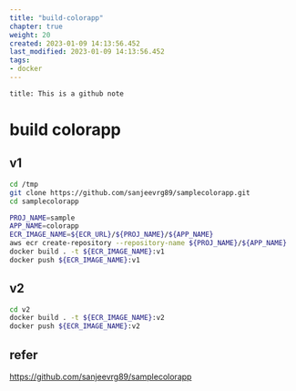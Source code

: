 ```yaml
---
title: "build-colorapp"
chapter: true
weight: 20
created: 2023-01-09 14:13:56.452
last_modified: 2023-01-09 14:13:56.452
tags: 
- docker 
---
```


```ad-attention
title: This is a github note
```

# build colorapp
## v1
```sh
cd /tmp
git clone https://github.com/sanjeevrg89/samplecolorapp.git
cd samplecolorapp

PROJ_NAME=sample
APP_NAME=colorapp
ECR_IMAGE_NAME=${ECR_URL}/${PROJ_NAME}/${APP_NAME}
aws ecr create-repository --repository-name ${PROJ_NAME}/${APP_NAME}
docker build . -t ${ECR_IMAGE_NAME}:v1
docker push ${ECR_IMAGE_NAME}:v1

```

## v2
```sh
cd v2
docker build . -t ${ECR_IMAGE_NAME}:v2
docker push ${ECR_IMAGE_NAME}:v2

```


## refer
https://github.com/sanjeevrg89/samplecolorapp


